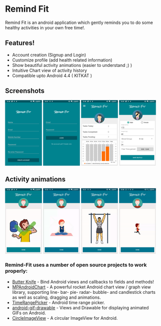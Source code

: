 # Remind Fit

Remind Fit is an android application which gently reminds you to do some healthy activities in your own free time!.

## Features!

  - Account creation (Signup and Login)
  - Customize profile (add health related information)
  - Show beautiful activity animations (easier to understand ;) )
  - Intuitive Chart view of activity history
  - Compatible upto Android 4.4 ( KITKAT )
  
  
## Screenshots

   <img src="https://raw.githubusercontent.com/SapneshNaik/remind_fit/master/screenshots/register.png" width="24%" height=24%>    <img src="https://raw.githubusercontent.com/SapneshNaik/remind_fit/master/screenshots/login.png" width="24%" height=24%>    <img src="https://raw.githubusercontent.com/SapneshNaik/remind_fit/master/screenshots/home.png" width="24%" height=24%>   <img src="https://raw.githubusercontent.com/SapneshNaik/remind_fit/master/screenshots/profile.png" width="24%" height=24%>
   
   
## Activity animations

   <img src="https://raw.githubusercontent.com/SapneshNaik/remind_fit/master/screenshots/drinkwater.gif" width="24%" height=24%>    <img src="https://raw.githubusercontent.com/SapneshNaik/remind_fit/master/screenshots/maditate.gif" width="24%" height=24%>    <img src="https://raw.githubusercontent.com/SapneshNaik/remind_fit/master/screenshots/pullups.gif" width="24%" height=24%> <img src="https://raw.githubusercontent.com/SapneshNaik/remind_fit/master/screenshots/short_run.gif" width="24%" height=24%>




### Remind-Fit uses a number of open source projects to work properly:

* [Butter Knife](https://github.com/JakeWharton/butterknife) -  Bind Android views and callbacks to fields and methods!
* [MPAndroidChart](https://github.com/PhilJay/MPAndroidChart) - A powerful rocket Android chart view / graph view library, supporting line- bar- pie- radar- bubble- and candlestick charts as well as scaling, dragging and animations. 
* [TimeRangePicker](https://github.com/tittojose/TimeRangePicker) - Android time range picker.
* [android-gif-drawable](https://github.com/koral--/android-gif-drawable) - Views and Drawable for displaying animated GIFs on Android.
* [CircleImageView](https://github.com/hdodenhof/CircleImageView) - A circular ImageView for Android.

